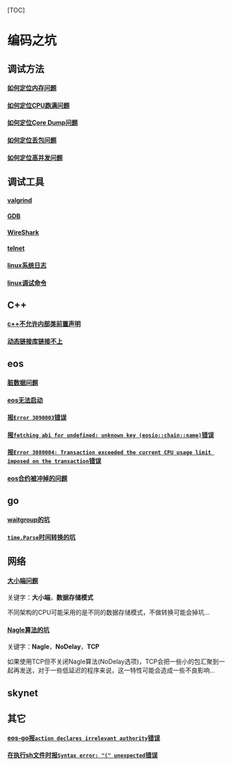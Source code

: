 [TOC]

# 编码之坑



## 调试方法

#### [如何定位内存问题](mem_bug.md)

#### [如何定位CPU跑满问题](cpu_full.md)

#### [如何定位Core Dump问题](core_dump.md)

#### [如何定位丢包问题](package_lost.md)

#### [如何定位高并发问题](high_concurrency.md)



## 调试工具

#### [valgrind](valgrind.md)

#### [GDB](gdb.md)

#### [WireShark](wire_shark.md)

#### [telnet](telnet.md)

#### [linux系统日志](linux_sys_log.md)

#### [linux调试命令](linux_debug_cmd.md)



## C++

#### [c++不允许内部类前置声明](cpp.md)

#### [动态链接库链接不上](cpp.md)



## eos

#### [脏数据问题](eos.md)

#### [eos无法启动](eos.md)

#### [报`Error 3090003`错误](eos.md)

#### [报`fetching abi for undefined: unknown key (eosio::chain::name)`错误](eos.md)

#### [报`Error 3080004: Transaction exceeded the current CPU usage limit imposed on the transaction`错误](eos.md)

#### [eos合约被冲掉的问题](eos.md)



## go

#### [waitgroup的坑](golang.md)

#### [`time.Parse`时间转换的坑](golang.md)



## 网络

#### [大小端问题](net.md)

关键字：**大小端**，**数据存储模式**

不同架构的CPU可能采用的是不同的数据存储模式，不做转换可能会掉坑...

#### [Nagle算法的坑](net.md)

关键字：**Nagle**，**NoDelay**，**TCP**

如果使用TCP但不关闭Nagle算法(NoDelay选项)，TCP会把一些小的包汇聚到一起再发送，对于一些低延迟的程序来说，这一特性可能会造成一些不良影响...



## skynet





## 其它

#### [eos-go报`action declares irrelevant authority`错误](eos-go.md)

#### [在执行sh文件时报`Syntax error: "(" unexpected`错误](linux.md)
